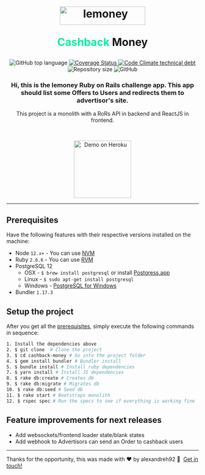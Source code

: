 <h1 align="center">
    <img alt="lemoney" src="https://d1lct8wjakcxob.cloudfront.net/assets/logos/logo-lemoney-3325db2b10a510c8ef9d1d30aab4be08d985a74e59ddc5ad7e17d2b19a0bf08d.svg" width="224" height="48" />
    <br>
    <p><span style="color:#00f0a2">Cashback</span> Money</p>
</h1>

<p align="center">
  <img alt="GitHub top language" src="https://img.shields.io/github/languages/top/alexandreh92/cashback-money">

  <a href='https://coveralls.io/github/alexandreh92/cashback-money?branch=master'>
<img src='https://coveralls.io/repos/github/alexandreh92/cashback-money/badge.svg?branch=master' alt='Coverage Status' />
</a>

  <a href="https://codeclimate.com/github/alexandreh92/cashback-money">
    <img alt="Code Climate technical debt" src="https://img.shields.io/codeclimate/tech-debt/alexandreh92/cashback-money">
  </a>

  <img alt="Repository size" src="https://img.shields.io/github/repo-size/alexandreh92/cashback-money">

  <img alt="GitHub" src="https://img.shields.io/github/license/alexandreh92/cashback-money">
</p>

<h3 align="center">
  Hi, this is the lemoney Ruby on Rails challenge app. This app should list some Offers to Users and redirects them to advertisor's site.
</h3>

<p align="center">This project is a monolith with a RoRs API in backend and ReactJS in frontend.</p>

<br/>

<p align="center">
  <a href="https://cashback-money-challenge.herokuapp.com" target="_blank">
    <img alt="Demo on Heroku" src="https://res.cloudinary.com/practicaldev/image/fetch/s--lPYRHjTu--/c_imagga_scale,f_auto,fl_progressive,h_420,q_auto,w_1000/https://dev-to-uploads.s3.amazonaws.com/i/yhsx4dce2f7l0iiufibi.jpg" width="150">
  </a>
</p>

---

## Prerequisites

Have the following features with their respective versions installed on the machine:

- Node `12.x+` - You can use [NVM](https://github.com/nvm-sh/nvm)
- Ruby `2.6.6` - You can use [RVM](http://rvm.io)
- PostgreSQL 12
  - OSX - `$ brew install postgresql` or install [Postgress.app](http://postgresapp.com/)
  - Linux - `$ sudo apt-get install postgresql`
  - Windows - [PostgreSQL for Windows](http://www.postgresql.org/download/windows/)
- Bundler `1.17.3`

## Setup the project

After you get all the [prerequisites](#prerequisites), simply execute the following commands in sequence:

```bash
1. Install the dependencies above
2. $ git clone  # Clone the project
3. $ cd cashback-money # Go into the project folder
4. $ gem install bundler # Bundler install
5. $ bundle install # Install ruby dependencies
7. $ yarn install # Install JS dependencies
8. $ rake db:create # Creates db
9. $ rake db:migrate # Migrates db
10. $ rake db:seed # Seed db
11. $ rake start # Bootstraps monolith
12. $ rspec spec # Run the specs to see if everything is working fine
```

## Feature improvements for next releases

- Add websockets/frontend loader state/blank states
- Add webhook to Advertisors can send an Order to cashback users

---

Thanks for the opportunity, this was made with ♥&nbsp;by alexandreh92 :wave:&nbsp; [Get in touch!](https://www.linkedin.com/in/alexandreh92/)
